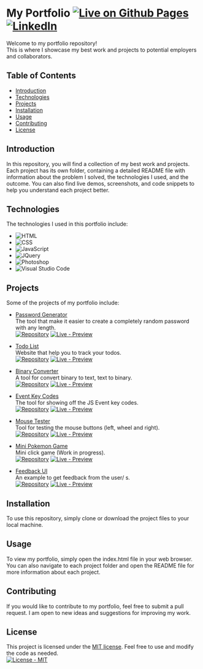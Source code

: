 # My Portfolio [![Live on Github Pages](https://img.shields.io/badge/Live_on_Github_Pages-1e1e1e?logo=GitHub&logoColor=white)](https://nihilnia.github.io/Portfolio) [![LinkedIn](https://img.shields.io/badge/LinkedIn-1e1e1e?logo=LinkedIn&logoColor=blue)](https://www.linkedin.com/in/okantopal)
Welcome to my portfolio repository!<br/>This is where I showcase my best work and projects to potential employers and collaborators. 

## Table of Contents

- [Introduction](#introduction)
- [Technologies](#technologies)
- [Projects](#projects)
- [Installation](#installation)
- [Usage](#usage)
- [Contributing](#contributing)
- [License](#license)

## Introduction

In this repository, you will find a collection of my best work and projects. Each project has its own folder, containing a detailed README file with information about the problem I solved, the technologies I used, and the outcome. You can also find live demos, screenshots, and code snippets to help you understand each project better. 

## Technologies

The technologies I used in this portfolio include:

- ![HTML](https://img.shields.io/badge/HTML-1e1e1e?logo=HTML5&logoColor=FFAA33)
- ![CSS](https://img.shields.io/badge/CSS-1e1e1e?logo=CSS3&logoColor=blue)
- ![JavaScript](https://img.shields.io/badge/JavaScript-1e1e1e?logo=JavaScript&logoColor=yellow)
- ![JQuery](https://img.shields.io/badge/JQuery-1f1f1f?logo=jQuery&logoColor=blue)
- ![Photoshop](https://img.shields.io/badge/Photoshop-1e1e1e?logo=Adobe+Photoshop&logoColor=blue)
- ![Visual Studio Code](https://img.shields.io/badge/Visual_Studio_Code-1e1e1e?logo=Visual+Studio+Code&logoColor=blue)

## Projects
Some of the projects of my portfolio include:

- [Password Generator](https://github.com/Nihilnia/PasswordGenerator)<br/>
The tool that make it easier to create a completely random password with any length.<br/>
[![Repository](https://img.shields.io/badge/Repository-1f1f1f?logo=Github)](https://github.com/Nihilnia/PasswordGenerator)  [![Live - Preview](https://img.shields.io/badge/Live-Preview-2ea44f)](https://nihilnia.github.io/PasswordGenerator)<br/>

- [Todo List](https://github.com/Nihilnia/TodoList)<br/>
Website that help you to track your todos.<br/>
[![Repository](https://img.shields.io/badge/Repository-1f1f1f?logo=Github)](https://github.com/Nihilnia/TodoList)  [![Live - Preview](https://img.shields.io/badge/Live-Preview-2ea44f)](https:/nihilnia.github.io//Nihilnia/TodoList)<br/>

- [Binary Converter](https://github.com/Nihilnia/BinaryConverter)<br/>
A tool for convert binary to text, text to binary.<br/>
[![Repository](https://img.shields.io/badge/Repository-1f1f1f?logo=Github)](https://github.com/Nihilnia/BinaryConverter)  [![Live - Preview](https://img.shields.io/badge/Live-Preview-2ea44f)](https://nihilnia.github.io/Nihilnia/BinaryConverter)<br/>

- [Event Key Codes](https://github.com/Nihilnia/EventKeyCodes)<br/>
The tool for showing off the JS Event key codes.<br/>
[![Repository](https://img.shields.io/badge/Repository-1f1f1f?logo=Github)](https://github.com/Nihilnia/EventKeyCodes)  [![Live - Preview](https://img.shields.io/badge/Live-Preview-2ea44f)](https://nihilnia.github.io/EventKeyCodes)<br/>

- [Mouse Tester](https://github.com/Nihilnia/MouseTester)<br/>
Tool for testing the mouse buttons (left, wheel and right).<br/>
[![Repository](https://img.shields.io/badge/Repository-1f1f1f?logo=Github)](https://github.com/Nihilnia/MouseTester)  [![Live - Preview](https://img.shields.io/badge/Live-Preview-2ea44f)](https://nihilnia.github.io/MouseTester)<br/>

- [Mini Pokemon Game](https://github.com/Nihilnia/MiniPokemonGame)<br/>
Mini click game (Work in progress).<br/>
[![Repository](https://img.shields.io/badge/Repository-1f1f1f?logo=Github)](https://github.com/Nihilnia/MiniPokemonGame)  [![Live - Preview](https://img.shields.io/badge/Live-Preview-2ea44f)](https://nihilnia.github.io/MiniPokemonGame)<br/>

- [Feedback UI](https://github.com/Nihilnia/FeedbackUIDesign)<br/>
An example to get feedback from the user/ s.<br/>
[![Repository](https://img.shields.io/badge/Repository-1f1f1f?logo=Github)](https://github.com/Nihilnia/FeedbackUIDesign)  [![Live - Preview](https://img.shields.io/badge/Live-Preview-2ea44f)](https://nihilnia.github.io/Nihilnia/FeedbackUIDesign)<br/>

## Installation

To use this repository, simply clone or download the project files to your local machine. 


## Usage

To view my portfolio, simply open the index.html file in your web browser. You can also navigate to each project folder and open the README file for more information about each project.

## Contributing

If you would like to contribute to my portfolio, feel free to submit a pull request. I am open to new ideas and suggestions for improving my work. 

## License
This project is licensed under the [MIT license](https://opensource.org/licenses/MIT). Feel free to use and modify the code as needed.<br/>
[![License - MIT](https://img.shields.io/badge/License-MIT-8CB904)](https://choosealicense.com/licenses/mit/)
